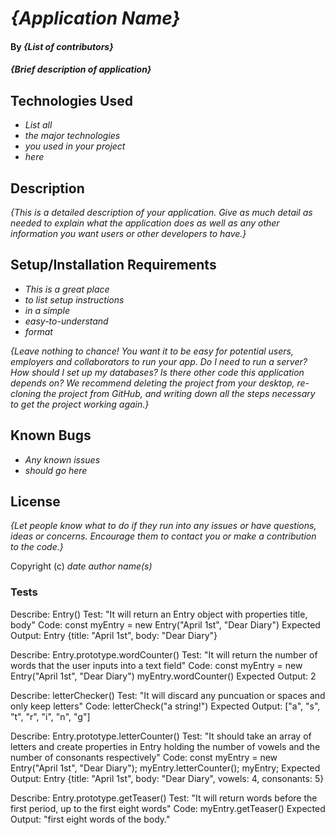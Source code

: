 # _{Application Name}_

#### By _**{List of contributors}**_

#### _{Brief description of application}_

## Technologies Used

* _List all_
* _the major technologies_
* _you used in your project_
* _here_

## Description

_{This is a detailed description of your application. Give as much detail as needed to explain what the application does as well as any other information you want users or other developers to have.}_

## Setup/Installation Requirements

* _This is a great place_
* _to list setup instructions_
* _in a simple_
* _easy-to-understand_
* _format_

_{Leave nothing to chance! You want it to be easy for potential users, employers and collaborators to run your app. Do I need to run a server? How should I set up my databases? Is there other code this application depends on? We recommend deleting the project from your desktop, re-cloning the project from GitHub, and writing down all the steps necessary to get the project working again.}_

## Known Bugs

* _Any known issues_
* _should go here_

## License

_{Let people know what to do if they run into any issues or have questions, ideas or concerns.  Encourage them to contact you or make a contribution to the code.}_

Copyright (c) _date_ _author name(s)_

### Tests

Describe: Entry()
Test: "It will return an Entry object with properties title, body"
Code: const myEntry = new Entry("April 1st", "Dear Diary")
Expected Output: Entry {title: "April 1st", body: "Dear Diary"}

Describe: Entry.prototype.wordCounter()
Test: "It will return the number of words that the user inputs into a text field"
Code: const myEntry = new Entry("April 1st", "Dear Diary")
  myEntry.wordCounter()
Expected Output: 2

Describe: letterChecker()
Test: "It will discard any puncuation or spaces and only keep letters"
Code: letterCheck("a string!")
Expected Output: ["a", "s", "t", "r", "i", "n", "g"]

Describe: Entry.prototype.letterCounter()
Test: "It should take an array of letters and create properties in Entry holding the number of vowels and the number of consonants respectively"
Code: const myEntry = new Entry("April 1st", "Dear Diary");
  myEntry.letterCounter();
  myEntry;
Expected Output: Entry {title: "April 1st", body: "Dear Diary", vowels: 4, consonants: 5}

Describe: Entry.prototype.getTeaser()
Test: "It will return words before the first period, up to the first eight words"
Code: myEntry.getTeaser()
Expected Output: "first eight words of the body."